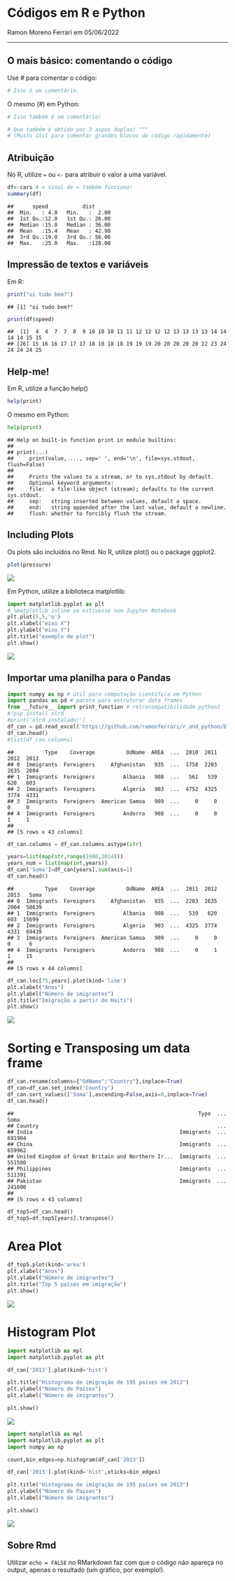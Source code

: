 Códigos em R e Python
================
Ramon Moreno Ferrari em
05/06/2022

------------------------------------------------------------------------

## O mais básico: comentando o código

Use \# para comentar o código:

``` r
# Isso é um comentário.
```

O mesmo (#) em Python:

``` python
# Isso também é um comentário!

# Que também é obtido por 3 aspas duplas! """
# (Muito útil para comentar grandes blocos de código rapidamente)
```

## Atribuição

No R, utilize `=` ou `<-` para atribuir o valor a uma variável.

``` r
df<-cars # o sinal de = também funciona!
summary(df)
```

    ##      speed           dist       
    ##  Min.   : 4.0   Min.   :  2.00  
    ##  1st Qu.:12.0   1st Qu.: 26.00  
    ##  Median :15.0   Median : 36.00  
    ##  Mean   :15.4   Mean   : 42.98  
    ##  3rd Qu.:19.0   3rd Qu.: 56.00  
    ##  Max.   :25.0   Max.   :120.00

## Impressão de textos e variáveis

Em R:

``` r
print("oi tudo bem?")
```

    ## [1] "oi tudo bem?"

``` r
print(df$speed)
```

    ##  [1]  4  4  7  7  8  9 10 10 10 11 11 12 12 12 12 13 13 13 13 14 14 14 14 15 15
    ## [26] 15 16 16 17 17 17 18 18 18 18 19 19 19 20 20 20 20 20 22 23 24 24 24 24 25

## Help-me!

Em R, utilize a função help()

``` r
help(print)
```

O mesmo em Python:

``` python
help(print)
```

    ## Help on built-in function print in module builtins:
    ## 
    ## print(...)
    ##     print(value, ..., sep=' ', end='\n', file=sys.stdout, flush=False)
    ##     
    ##     Prints the values to a stream, or to sys.stdout by default.
    ##     Optional keyword arguments:
    ##     file:  a file-like object (stream); defaults to the current sys.stdout.
    ##     sep:   string inserted between values, default a space.
    ##     end:   string appended after the last value, default a newline.
    ##     flush: whether to forcibly flush the stream.

## Including Plots

Os plots são incluídos no Rmd. No R, utilize plot() ou o package
ggplot2.

``` r
plot(pressure)
```

![](Script_files/figure-gfm/pressure-1.png)<!-- -->

Em Python, utilize a biblioteca matplotlib:

``` python
import matplotlib.pyplot as plt
# %matplotlib inline se estivesse num Jupyter Notebook
plt.plot(5,5,'o')
plt.xlabel("eixo X")
plt.ylabel("eixo Y")
plt.title("exemplo de plot")
plt.show()
```

![](Script_files/figure-gfm/unnamed-chunk-7-1.png)<!-- -->

## Importar uma planilha para o Pandas

``` python
import numpy as np # útil para computação científica em Python
import pandas as pd # pacote para estruturar data frames
from __future__ import print_function # retrocompatibilidade python2
#!pip install xlrd
#print('xlrd instalado!')
df_can = pd.read_excel('https://github.com/ramonferrari/r_and_python/blob/main/Script_files/Canada_new.xlsx?raw=true',sheet_name="Canada by Citizenship",skiprows=range(20),skipfooter=2, engine='openpyxl')
df_can.head()
#list(df_can.columns)
```

    ##          Type    Coverage          OdName  AREA  ...  2010  2011  2012  2013
    ## 0  Immigrants  Foreigners     Afghanistan   935  ...  1758  2203  2635  2004
    ## 1  Immigrants  Foreigners         Albania   908  ...   561   539   620   603
    ## 2  Immigrants  Foreigners         Algeria   903  ...  4752  4325  3774  4331
    ## 3  Immigrants  Foreigners  American Samoa   909  ...     0     0     0     0
    ## 4  Immigrants  Foreigners         Andorra   908  ...     0     0     1     1
    ## 
    ## [5 rows x 43 columns]

``` python
df_can.columns = df_can.columns.astype(str)
```

``` python
years=list(map(str,range(1980,2014)))
years_num = list(map(int,years))
df_can['Soma']=df_can[years].sum(axis=1)
df_can.head()
```

    ##          Type    Coverage          OdName  AREA  ...  2011  2012  2013   Soma
    ## 0  Immigrants  Foreigners     Afghanistan   935  ...  2203  2635  2004  58639
    ## 1  Immigrants  Foreigners         Albania   908  ...   539   620   603  15699
    ## 2  Immigrants  Foreigners         Algeria   903  ...  4325  3774  4331  69439
    ## 3  Immigrants  Foreigners  American Samoa   909  ...     0     0     0      6
    ## 4  Immigrants  Foreigners         Andorra   908  ...     0     1     1     15
    ## 
    ## [5 rows x 44 columns]

``` python
df_can.loc[75,years].plot(kind='line')
plt.xlabel("Anos")
plt.ylabel("Número de imigrantes")
plt.title("Imigração a partir do Haiti")
plt.show()
```

![](Script_files/figure-gfm/unnamed-chunk-9-3.png)<!-- -->

# Sorting e Transposing um data frame

``` python
df_can.rename(columns={"OdName":"Country"},inplace=True)
df_can=df_can.set_index('Country')
df_can.sort_values(['Soma'],ascending=False,axis=0,inplace=True)
df_can.head()
```

    ##                                                           Type  ...    Soma
    ## Country                                                         ...        
    ## India                                               Immigrants  ...  691904
    ## China                                               Immigrants  ...  659962
    ## United Kingdom of Great Britain and Northern Ir...  Immigrants  ...  551500
    ## Philippines                                         Immigrants  ...  511391
    ## Pakistan                                            Immigrants  ...  241600
    ## 
    ## [5 rows x 43 columns]

``` python
df_top5=df_can.head()
df_top5=df_top5[years].transpose()
```

# Area Plot

``` python
df_top5.plot(kind='area')
plt.xlabel("Anos")
plt.ylabel("Número de imigrantes")
plt.title("Top 5 países em imigração")
plt.show()
```

![](Script_files/figure-gfm/unnamed-chunk-11-5.png)<!-- -->

# Histogram Plot

``` python
import matplotlib as mpl
import matplotlib.pyplot as plt

df_can['2013'].plot(kind='hist')

plt.title("Histograma de imigração de 195 países em 2013")
plt.ylabel("Número de Paises")
plt.xlabel("Número de imigrantes")

plt.show()
```

![](Script_files/figure-gfm/unnamed-chunk-12-7.png)<!-- -->

``` python
import matplotlib as mpl
import matplotlib.pyplot as plt
import numpy as np 

count,bin_edges=np.histogram(df_can['2013'])

df_can['2013'].plot(kind='hist',xticks=bin_edges)

plt.title("Histograma de imigração de 195 países em 2013")
plt.ylabel("Número de Paises")
plt.xlabel("Número de imigrantes")

plt.show()
```

![](Script_files/figure-gfm/unnamed-chunk-12-8.png)<!-- -->

## Sobre Rmd

Utilizar `echo = FALSE` no RMarkdown faz com que o código não apareça no
output, apenas o resultado (um gráfico, por exemplo!).
